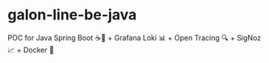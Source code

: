 # galon-line-be-java
POC for Java Spring Boot ☕🌱 + Grafana Loki 📊 + Open Tracing 🔍 + SigNoz 📈 + Docker 🐳
